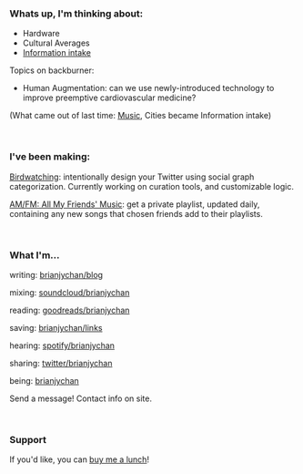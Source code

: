 ### Whats up, I'm thinking about:

- Hardware
- Cultural Averages
- [Information intake](https://birdwatching.netlify.app)

Topics on backburner:

- Human Augmentation: can we use newly-introduced technology to improve preemptive cardiovascular medicine?


(What came out of last time: [Music](https://soundcloud.com/brianjychan/sets/extensions), Cities became Information intake)

<br/>

### I've been making:

[Birdwatching](https://birdwatching.netlify.app): intentionally design your Twitter using social graph categorization. Currently working on curation tools, and customizable logic.

[AM/FM: All My Friends' Music](https://amfm.me): get a private playlist, updated daily, containing any new songs that chosen friends add to their playlists.


<br/>

### What I'm...

writing: [brianjychan/blog](https://brianjychan.com/blog)

mixing: [soundcloud/brianjychan](https://soundcloud.com/brianjychan/sets/extensions)

reading: [goodreads/brianjychan](https://goodreads.com/brianjychan)

saving: [brianjychan/links](https://brianjychan.com/links)

hearing: [spotify/brianjychan](https://open.spotify.com/user/1246296634)

sharing: [twitter/brianjychan](https://twitter.com/brianjychan)

being: [brianjychan](https://brianjychan.com)

Send a message! Contact info on site.


<br/>

### Support 

If you'd like, you can [buy me a lunch](https://buymeacoff.ee/brianjychan)!
